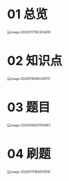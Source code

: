 # 01 总览

<img src="https://cvp.oss-cn-shanghai.aliyuncs.com/202501171623490.png" alt="image-20250117162303438" style="zoom:50%;" />



# 02 知识点

<img src="https://cvp.oss-cn-shanghai.aliyuncs.com/202501180903999.png" alt="image-20250118090339717" style="zoom:50%;" />



# 03 题目

<img src="https://cvp.oss-cn-shanghai.aliyuncs.com/202501062011618.png" alt="image-20250106201144567" style="zoom:50%;" />



# 04 刷题

<img src="https://cvp.oss-cn-shanghai.aliyuncs.com/202501171640742.png" alt="image-20250117164057638" style="zoom:50%;" />

